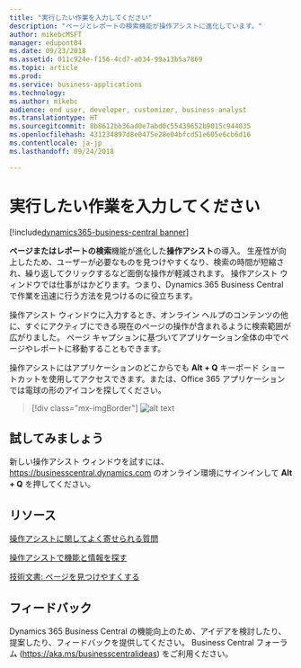 ```yaml
---
title: "実行したい作業を入力してください"
description: "ページとレポートの検索機能が操作アシストに進化しています。"
author: mikebcMSFT
manager: edupont04
ms.date: 09/23/2018
ms.assetid: 011c924e-f156-4cd7-a034-99a13b5a7869
ms.topic: article
ms.prod: 
ms.service: business-applications
ms.technology: 
ms.author: mikebc
audience: end user, developer, customizer, business analyst
ms.translationtype: HT
ms.sourcegitcommit: 8b8612bb36ad0e7abd0c55439652b9015c944035
ms.openlocfilehash: 431234897d8e0475e28e04bfcd51e605e6cb6d16
ms.contentlocale: ja-jp
ms.lasthandoff: 09/24/2018

---
```



#  <a name="tell-me-what-you-want-to-do"></a>実行したい作業を入力してください

[!include[dynamics365-business-central banner](../includes/dynamics365-business-central.md)]


**ページまたはレポートの検索**機能が進化した**操作アシスト**の導入。 生産性が向上したため、ユーザーが必要なものを見つけやすくなり、検索の時間が短縮され、繰り返してクリックするなど面倒な操作が軽減されます。 操作アシスト ウィンドウでは仕事がはかどります。つまり、Dynamics 365 Business Central で作業を迅速に行う方法を見つけるのに役立ちます。

操作アシスト ウィンドウに入力するとき、オンライン ヘルプのコンテンツの他に、すぐにアクティブにできる現在のページの操作が含まれるように検索範囲が広がりました。 ページ キャプションに基づいてアプリケーション全体の中でページやレポートに移動することもできます。

操作アシストにはアプリケーションのどこからでも **Alt + Q** キーボード ショートカットを使用してアクセスできます。または、Office 365 アプリケーションでは電球の形のアイコンを探してください。


> [!div class="mx-imgBorder"]
> ![alt text](media/search-dialog.png "顧客リストから操作アシストを使用したときの結果を表示しているウィンドウ。")

<!--
### Who uses these features
These features are intended for all users and are available without any additional setup.
## Status
### Availability
Cloud, on-premises, hybrid
### Regional availability
No regional restrictions. Available in all Dynamics 365 Business Central supported markets.
-->

## <a name="try-it-now"></a>試してみましょう
新しい操作アシスト ウィンドウを試すには、https://businesscentral.dynamics.com のオンライン環境にサインインして **Alt + Q** を押してください。

## <a name="resources"></a>リソース
[操作アシストに関してよく寄せられる質問](https://docs.microsoft.com/en-us/dynamics365/business-central/ui-search-faq)

[操作アシストで機能と情報を探す](https://docs.microsoft.com/en-us/dynamics365/business-central/ui-search)

[技術文書: ページを見つけやすくする](https://docs.microsoft.com/en-us/dynamics365/business-central/dev-itpro/developer/devenv-al-menusuite-functionality)

## <a name="tell-us-what-you-think"></a>フィードバック
Dynamics 365 Business Central の機能向上のため、アイデアを検討したり、提案したり、フィードバックを提供してください。 Business Central フォーラム (https://aka.ms/businesscentralideas) をご利用ください。

